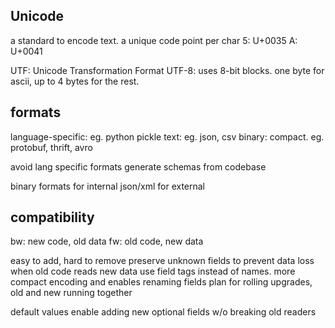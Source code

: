 ---
---
## Unicode
a standard to encode text.
a unique code point per char
5: U+0035
A: U+0041

UTF: Unicode Transformation Format
UTF-8: uses 8-bit blocks. one byte for ascii, up to 4 bytes for the rest.

## formats
language-specific: eg. python pickle
text: eg. json, csv
binary: compact. eg. protobuf, thrift, avro

avoid lang specific formats
generate schemas from codebase

binary formats for internal
json/xml for external

## compatibility
bw: new code, old data
fw: old code, new data

easy to add, hard to remove
preserve unknown fields to prevent data loss when old code reads new data
use field tags instead of names. more compact encoding and enables renaming fields
plan for rolling upgrades, old and new running together

default values enable adding new optional fields w/o breaking old readers
